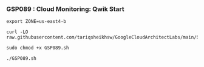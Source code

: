 ### GSP089 :  Cloud Monitoring: Qwik Start 

```
export ZONE=us-east4-b
```

```
curl -LO raw.githubusercontent.com/tariqsheikhsw/GoogleCloudArchitectLabs/main/Solutions/GSP089.sh

sudo chmod +x GSP089.sh

./GSP089.sh
```
